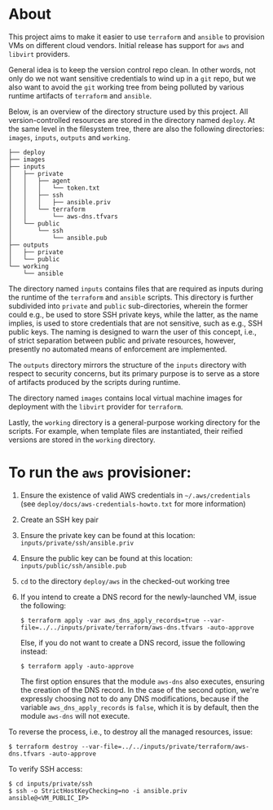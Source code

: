 # About

This project aims to make it easier to use `terraform` and `ansible` to provision VMs on
different cloud vendors. Initial release has support for `aws` and `libvirt` providers.

General idea is to keep the version control repo clean. In other words, not only do we not
want sensitive credentials to wind up in a `git` repo, but we also want to avoid the `git`
working tree from being polluted by various runtime artifacts of `terraform` and `ansible`.

Below, is an overview of the directory structure used by this project. All version-controlled
resources are stored in the directory named `deploy`. At the same level in the filesystem
tree, there are also the following directories: `images`, `inputs`, `outputs` and `working`.

```
├── deploy
├── images
├── inputs
│   ├── private
│   │   ├── agent
│   │   │   └── token.txt
│   │   ├── ssh
│   │   │   ├── ansible.priv
│   │   └── terraform
│   │       └── aws-dns.tfvars
│   └── public
│       └── ssh
│           └── ansible.pub
├── outputs
│   ├── private
│   └── public
└── working
    └── ansible
```

The directory named `inputs` contains files that are required as inputs during the runtime of the
`terraform` and `ansible` scripts. This directory is further subdivided into `private` and `public`
sub-directories, wherein the former could e.g., be used to store SSH private keys, while the latter,
as the name implies, is used to store credentials that are not sensitive, such as e.g., SSH public
keys. The naming is designed to warn the user of this concept, i.e., of strict separation between
public and private resources, however, presently no automated means of enforcement are implemented.

The `outputs` directory mirrors the structure of the `inputs` directory with respect to security
concerns, but its primary purpose is to serve as a store of artifacts produced by the scripts
during runtime.

The directory named `images` contains local virtual machine images for deployment with the `libvirt`
provider for `terraform`.

Lastly, the `working` directory is a general-purpose working directory for the scripts. For example,
when template files are instantiated, their reified versions are stored in the `working` directory.

# To run the `aws` provisioner:

1) Ensure the existence of valid AWS credentials in `~/.aws/credentials`
   (see `deploy/docs/aws-credentials-howto.txt` for more information)

2) Create an SSH key pair
3) Ensure the private key can be found at this location: `inputs/private/ssh/ansible.priv`
4) Ensure the public key can be found at this location: `inputs/public/ssh/ansible.pub`

5) `cd` to the directory `deploy/aws` in the checked-out working tree

6) If you intend to create a DNS record for the newly-launched VM, issue the following:

   `$ terraform apply -var aws_dns_apply_records=true --var-file=../../inputs/private/terraform/aws-dns.tfvars -auto-approve`

   Else, if you do not want to create a DNS record, issue the following instead:
   
   `$ terraform apply -auto-approve`

   The first option ensures that the module `aws-dns` also executes, ensuring the creation
   of the DNS record. In the case of the second option, we're expressly choosing not to do
   any DNS modifications, because if the variable `aws_dns_apply_records` is `false`, which
   it is by default, then the module `aws-dns` will not execute.
   

To reverse the process, i.e., to destroy all the managed resources, issue:

`$ terraform destroy --var-file=../../inputs/private/terraform/aws-dns.tfvars -auto-approve`

To verify SSH access:

```
$ cd inputs/private/ssh
$ ssh -o StrictHostKeyChecking=no -i ansible.priv ansible@<VM_PUBLIC_IP>
```









